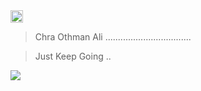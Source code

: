 <img  src="https://cdn-icons.flaticon.com/png/512/2926/premium/2926745.png?token=exp=1643901377~hmac=e59ea2eed3ad0e1cdb4955b9d106bf64" height="20" />

 >Chra Othman Ali 
..................................

>Just Keep Going ..

<a align="center" href="https://github.com/chra-O/tailwindcss-Portfolio">
  <img align="center" src="https://github-readme-stats.vercel.app/api/pin/?username=chra-o&repo=tailwindcss-Portfolio" />
</a>

 





 

 
